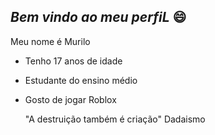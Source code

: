 ## *Bem vindo ao meu perfiL* 😄

Meu nome é Murilo
- Tenho 17 anos de idade
- Estudante do ensino médio
- Gosto de jogar Roblox

  "A destruição também é criação" Dadaismo

